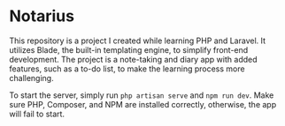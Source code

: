 # Notarius
This repository is a project I created while learning PHP and Laravel. It utilizes Blade, the built-in templating engine, to simplify front-end development.
The project is a note-taking and diary app with added features, such as a to-do list, to make the learning process more challenging.

To start the server, simply run `php artisan serve` and `npm run dev`. Make sure PHP, Composer, and NPM are installed correctly, otherwise, the app will fail to start.
